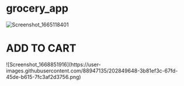 # grocery_app


![Screenshot_1665118401](https://user-images.githubusercontent.com/88947135/202849641-808e4adf-18e5-450c-9eb4-992beea2be61.png)

<h1> ADD TO CART </h1>
![Screenshot_1668851916](https://user-images.githubusercontent.com/88947135/202849648-3b81ef3c-67fd-45de-b615-7fc3af2d3756.png)
